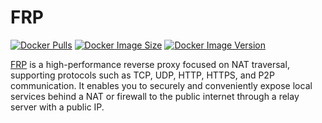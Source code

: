 # FRP

[![Docker Pulls](https://img.shields.io/docker/pulls/honeok/frp.svg?style=flat-square)](https://hub.docker.com/r/honeok/frp)
[![Docker Image Size](https://img.shields.io/docker/image-size/honeok/frp.svg?style=flat-square)](https://hub.docker.com/r/honeok/frp)
[![Docker Image Version](https://img.shields.io/docker/v/honeok/frp.svg?style=flat-square)](https://hub.docker.com/r/honeok/frp)

[FRP][1] is a high-performance reverse proxy focused on NAT traversal, supporting protocols such as TCP, UDP, HTTP, HTTPS, and P2P communication. It enables you to securely and conveniently expose local services behind a NAT or firewall to the public internet through a relay server with a public IP.

[1]: https://gofrp.org
